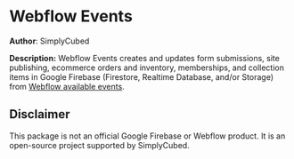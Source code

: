# Webflow Events

**Author**: SimplyCubed

**Description:** Webflow Events creates and updates form submissions, site publishing, ecommerce orders and inventory, memberships, and collection items in Google Firebase (Firestore, Realtime Database, and/or Storage) from [Webflow available events](https://developers.webflow.com/docs/available-events).

## Disclaimer

This package is not an official Google Firebase or Webflow product. It is an open-source project supported by SimplyCubed.
